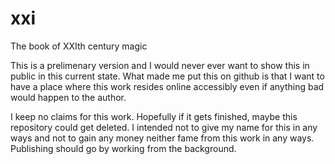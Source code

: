 # xxi
The book of XXIth century magic

This is a prelimenary version and I would never ever want to show this in public in this current state. What made me put this on github is that I want to have a place where this work resides online accessibly even if anything bad would happen to the author.

I keep no claims for this work. Hopefully if it gets finished, maybe this repository could get deleted. I intended not to give my name for this in any ways and not to gain any money neither fame from this work in any ways. Publishing should go by working from the background.
